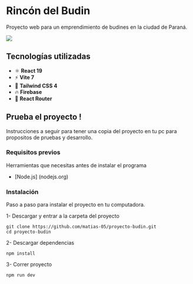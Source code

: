
# Rincón del Budin

Proyecto web para un emprendimiento de budines en la ciudad de Paraná.

<img src="/public/Imagenes-readme/inicio.pnggit ">

## Tecnologías utilizadas
- ⚛️ **React 19**
- ⚡ **Vite 7**
- 🎨 **Tailwind CSS 4**
- 🔥 **Firebase**
- 🧭 **React Router**

## Prueba el proyecto !

Instrucciones a seguir para tener una copia del proyecto en tu pc para propositos de pruebas y desarrollo.

### Requisitos previos

Herramientas que necesitas antes de instalar el programa 
- [Node.js] (nodejs.org)

### Instalación

Paso a paso para instalar el proyecto en tu computadora.

1- Descargar y entrar a la carpeta del proyecto

    git clone https://github.com/matias-05/proyecto-budin.git
    cd proyecto-budin

2- Descargar dependencias

    npm install 

3- Correr proyecto

    npm run dev


